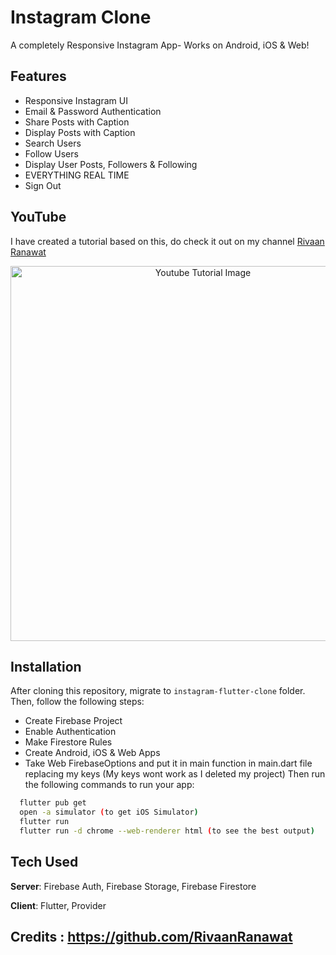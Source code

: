 # Instagram Clone

A completely Responsive Instagram App- Works on Android, iOS & Web! 

## Features

- Responsive Instagram UI
- Email & Password Authentication
- Share Posts with Caption
- Display Posts with Caption
- Search Users
- Follow Users
- Display User Posts, Followers & Following
- EVERYTHING REAL TIME
- Sign Out

## YouTube

I have created a tutorial based on this, do check it out on my channel [Rivaan Ranawat](https://youtu.be/BBccK1zTgxw) 

<p align="center">
  <img width="600" src="https://github.com/RivaanRanawat/instagram-flutter-clone/blob/master/screenshot.png" alt="Youtube Tutorial Image">
</p>


## Installation

After cloning this repository, migrate to ```instagram-flutter-clone``` folder. Then, follow the following steps:

- Create Firebase Project
- Enable Authentication
- Make Firestore Rules
- Create Android, iOS & Web Apps
- Take Web FirebaseOptions and put it in main function in main.dart file replacing my keys (My keys wont work as I deleted my project)
Then run the following commands to run your app:

```bash
  flutter pub get
  open -a simulator (to get iOS Simulator)
  flutter run
  flutter run -d chrome --web-renderer html (to see the best output)
```

## Tech Used

**Server**: Firebase Auth, Firebase Storage, Firebase Firestore

**Client**: Flutter, Provider

## Credits : <https://github.com/RivaanRanawat>

